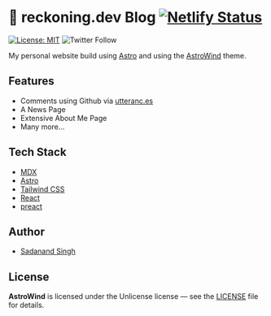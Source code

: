# 🚀 reckoning.dev Blog [![Netlify Status](https://api.netlify.com/api/v1/badges/410a4404-3fb7-4501-8874-855ae2537cc4/deploy-status)](https://app.netlify.com/sites/reckoningdev/deploys)

[![License: MIT](https://img.shields.io/badge/License-MIT-blue.svg)](https://opensource.org/licenses/MIT)
![Twitter Follow](https://img.shields.io/twitter/follow/reckoningdev?style=social)

My personal website build using [Astro](https://astro.build/) and using the  [AstroWind](https://github.com/onwidget/astrowind) theme.

## Features

- Comments using Github via [utteranc.es](https://utteranc.es/)
- A News Page
- Extensive About Me Page
- Many more...

## Tech Stack

- [MDX](https://mdxjs.com/)
- [Astro](https://astro.build//)
- [Tailwind CSS](https://tailwindcss.com/)
- [React](https://reactjs.org/)
- [preact](https://preactjs.com/)

## Author

- [Sadanand Singh](https://reckoning.dev)

## License

**AstroWind** is licensed under the Unlicense license — see the [LICENSE](https://github.com/onwidget/astrowind/blob/main/LICENSE.md) file for details.
